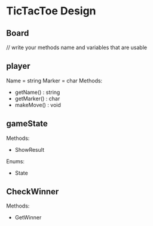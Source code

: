 # TicTacToe Design

## Board

// write your methods name and variables that are usable 


## player 

Name = string
Marker = char
Methods:
- getName() : string
- getMarker() : char
- makeMove() : void

## gameState

Methods: 
- ShowResult

Enums:
- State

## CheckWinner

Methods: 
- GetWinner